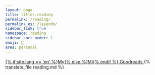 ```yaml
---
layout: page
title: titles.reading
permalink: /reading/
permalink_es: /leyendo/
sidebar_link: true
namespace: reading
sidebar_sort_order: 1
emoji: 📖
area: personal
---
```


<a href="https://www.goodreads.com/user/show/116528903-luz" target="_blank">
    {% if site.lang == 'en' %}My{% else %}Mi{% endif %} Goodreads
</a>
{% translate_file reading.md %}